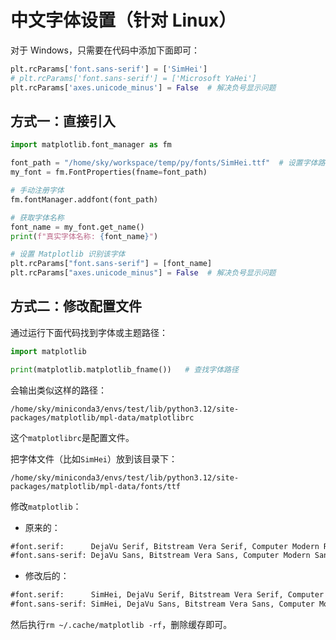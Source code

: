 # 中文字体设置（针对 Linux）

对于 Windows，只需要在代码中添加下面即可：
```python
plt.rcParams['font.sans-serif'] = ['SimHei']
# plt.rcParams['font.sans-serif'] = ['Microsoft YaHei']
plt.rcParams['axes.unicode_minus'] = False  # 解决负号显示问题
```

## 方式一：直接引入

```python
import matplotlib.font_manager as fm

font_path = "/home/sky/workspace/temp/py/fonts/SimHei.ttf"  # 设置字体路径
my_font = fm.FontProperties(fname=font_path)

# 手动注册字体
fm.fontManager.addfont(font_path)

# 获取字体名称
font_name = my_font.get_name()
print(f"真实字体名称: {font_name}")

# 设置 Matplotlib 识别该字体
plt.rcParams["font.sans-serif"] = [font_name]
plt.rcParams["axes.unicode_minus"] = False  # 解决负号显示问题
```

## 方式二：修改配置文件

通过运行下面代码找到字体或主题路径：
```python
import matplotlib

print(matplotlib.matplotlib_fname())   # 查找字体路径
```

会输出类似这样的路径：
```
/home/sky/miniconda3/envs/test/lib/python3.12/site-packages/matplotlib/mpl-data/matplotlibrc
```
这个`matplotlibrc`是配置文件。

把字体文件（比如`SimHei`）放到该目录下：
```
/home/sky/miniconda3/envs/test/lib/python3.12/site-packages/matplotlib/mpl-data/fonts/ttf
```

修改`matplotlib`：
- 原来的：
```txt
#font.serif:      DejaVu Serif, Bitstream Vera Serif, Computer Modern Roman, New Century Schoolbook, Century Schoolbook L, Utopia, ITC Bookman, Bookman, Nimbus Roman No9 L, Times New Roman, Times, Palatino, Charter, serif
#font.sans-serif: DejaVu Sans, Bitstream Vera Sans, Computer Modern Sans Serif, Lucida Grande, Verdana, Geneva, Lucid, Arial, Helvetica, Avant Garde, sans-serif
```

- 修改后的：
```txt
#font.serif:      SimHei, DejaVu Serif, Bitstream Vera Serif, Computer Modern Roman, New Century Schoolbook, Century Schoolbook L, Utopia, ITC Bookman, Bookman, Nimbus Roman No9 L, Times New Roman, Times, Palatino, Charter, serif
#font.sans-serif: SimHei, DejaVu Sans, Bitstream Vera Sans, Computer Modern Sans Serif, Lucida Grande, Verdana, Geneva, Lucid, Arial, Helvetica, Avant Garde, sans-serif
```

然后执行`rm ~/.cache/matplotlib -rf`，删除缓存即可。